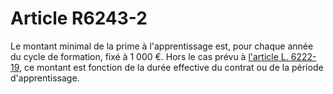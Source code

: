 # Article R6243-2

Le montant minimal de la prime à l'apprentissage est, pour chaque année du cycle de formation, fixé à 1 000 €. Hors le cas prévu à [l'article L. 6222-19][1], ce montant est fonction de la durée effective du contrat ou de la période d'apprentissage.

 [1]: /affichCodeArticle.do?cidTexte=LEGITEXT000006072050&idArticle=LEGIARTI000006904015&dateTexte=&categorieLien=cid